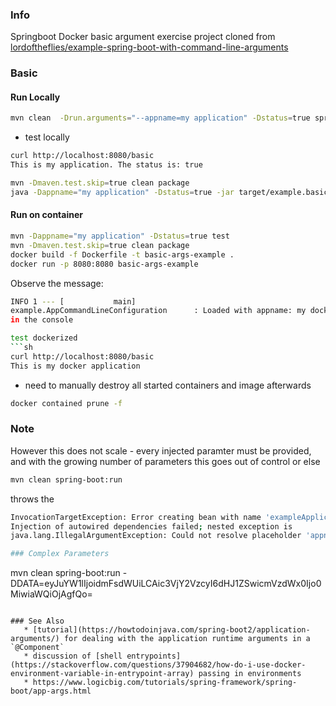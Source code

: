 ### Info

Springboot Docker basic argument exercise project cloned from
[lordoftheflies/example-spring-boot-with-command-line-arguments](https://github.com/lordoftheflies/example-spring-boot-with-command-line-arguments)

### Basic

#### Run Locally

```sh
mvn clean  -Drun.arguments="--appname=my application" -Dstatus=true spring-boot:run
```
* test locally
```sh
curl http://localhost:8080/basic
This is my application. The status is: true
```

```sh
mvn -Dmaven.test.skip=true clean package
java -Dappname="my application" -Dstatus=true -jar target/example.basic-args.jar 
```
#### Run on container

```sh
mvn -Dappname="my application" -Dstatus=true test
mvn -Dmaven.test.skip=true clean package
docker build -f Dockerfile -t basic-args-example . 
docker run -p 8080:8080 basic-args-example
```

Observe the message:
```sh
INFO 1 --- [           main] 
example.AppCommandLineConfiguration      : Loaded with appname: my docker appication```
in the console

test dockerized
```sh
curl http://localhost:8080/basic
This is my docker application
```
- need to manually destroy all started containers and image afterwards
```sh
docker contained prune -f
```
### Note
However this does not scale - every injected paramter must be provided, and with the growing number of parameters this goes out of control
or else
```sh
mvn clean spring-boot:run
```
throws the 
```sh
InvocationTargetException: Error creating bean with name 'exampleApplication': 
Injection of autowired dependencies failed; nested exception is 
java.lang.IllegalArgumentException: Could not resolve placeholder 'appname' in value "${appname}"

### Complex Parameters
```
mvn clean spring-boot:run -DDATA=eyJuYW1lIjoidmFsdWUiLCAic3VjY2VzcyI6dHJ1ZSwicmVzdWx0Ijo0MiwiaWQiOjAgfQo=

```

### See Also
   * [tutorial](https://howtodoinjava.com/spring-boot2/application-arguments/) for dealing with the application runtime arguments in a `@Component`
   * discussion of [shell entrypoints](https://stackoverflow.com/questions/37904682/how-do-i-use-docker-environment-variable-in-entrypoint-array) passing in environments
   * https://www.logicbig.com/tutorials/spring-framework/spring-boot/app-args.html